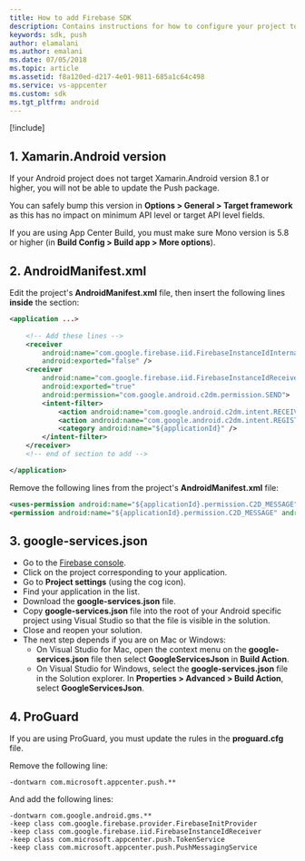 ```yaml
---
title: How to add Firebase SDK
description: Contains instructions for how to configure your project to use Firebase Cloud Messaging
keywords: sdk, push
author: elamalani
ms.author: emalani
ms.date: 07/05/2018
ms.topic: article
ms.assetid: f8a120ed-d217-4e01-9811-685a1c64c498
ms.service: vs-appcenter
ms.custom: sdk
ms.tgt_pltfrm: android
---
```


[!include[](introduction-android.md)]

## 1. Xamarin.Android version

If your Android project does not target Xamarin.Android version 8.1 or higher, you will not be able to update the Push package.

You can safely bump this version in **Options > General > Target framework** as this has no impact on minimum API level or target API level fields.

If you are using App Center Build, you must make sure Mono version is 5.8 or higher (in **Build Config > Build app > More options**).

## 2. AndroidManifest.xml

Edit the project's **AndroidManifest.xml** file, then insert the following lines **inside** the <application> section:

```xml
<application ...>
    
    <!-- Add these lines -->
    <receiver
        android:name="com.google.firebase.iid.FirebaseInstanceIdInternalReceiver"
        android:exported="false" />
    <receiver
        android:name="com.google.firebase.iid.FirebaseInstanceIdReceiver"
        android:exported="true"
        android:permission="com.google.android.c2dm.permission.SEND">
        <intent-filter>
            <action android:name="com.google.android.c2dm.intent.RECEIVE" />
            <action android:name="com.google.android.c2dm.intent.REGISTRATION" />
            <category android:name="${applicationId}" />
        </intent-filter>
    </receiver>
    <!-- end of section to add -->

</application>
```

Remove the following lines from the project's **AndroidManifest.xml** file:

```xml
<uses-permission android:name="${applicationId}.permission.C2D_MESSAGE" />
<permission android:name="${applicationId}.permission.C2D_MESSAGE" android:protectionLevel="signature" />
```

## 3. google-services.json

* Go to the [Firebase console](https://console.firebase.google.com/).
* Click on the project corresponding to your application.
* Go to **Project settings** (using the cog icon).
* Find your application in the list.
* Download the **google-services.json** file.
* Copy **google-services.json** file into the root of your Android specific project using Visual Studio so that the file is visible in the solution.
* Close and reopen your solution.
* The next step depends if you are on Mac or Windows:
    * On Visual Studio for Mac, open the context menu on the **google-services.json** file then select **GoogleServicesJson** in **Build Action**.
    * On Visual Studio for Windows, select the **google-services.json** file in the Solution explorer. In **Properties > Advanced > Build Action**, select **GoogleServicesJson**.

## 4. ProGuard

If you are using ProGuard, you must update the rules in the **proguard.cfg** file.

Remove the following line:

```
-dontwarn com.microsoft.appcenter.push.**
```

And add the following lines:

```
-dontwarn com.google.android.gms.**
-keep class com.google.firebase.provider.FirebaseInitProvider
-keep class com.google.firebase.iid.FirebaseInstanceIdReceiver
-keep class com.microsoft.appcenter.push.TokenService
-keep class com.microsoft.appcenter.push.PushMessagingService
```
